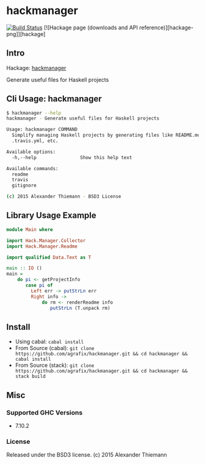 hackmanager
=====

[![Build Status](https://travis-ci.org/agrafix/hackmanager.svg)](https://travis-ci.org/agrafix/hackmanager)
[![Hackage page (downloads and API reference)][hackage-png]][hackage]

## Intro

Hackage: [hackmanager](http://hackage.haskell.org/package/hackmanager)

Generate useful files for Haskell projects

## Cli Usage: hackmanager

```sh
$ hackmanager --help
hackmanager - Generate useful files for Haskell projects

Usage: hackmanager COMMAND
  Simplify managing Haskell projects by generating files like README.md,
  .travis.yml, etc.

Available options:
  -h,--help                Show this help text

Available commands:
  readme                   
  travis                   
  gitignore                

(c) 2015 Alexander Thiemann - BSD3 License

```

## Library Usage Example

```haskell
module Main where

import Hack.Manager.Collector
import Hack.Manager.Readme

import qualified Data.Text as T

main :: IO ()
main =
    do pi <- getProjectInfo
       case pi of
         Left err -> putStrLn err
         Right info ->
             do rm <- renderReadme info
                putStrLn (T.unpack rm)

```

## Install

* Using cabal: `cabal install `
* From Source (cabal): `git clone https://github.com/agrafix/hackmanager.git && cd hackmanager && cabal install`
* From Source (stack): `git clone https://github.com/agrafix/hackmanager.git && cd hackmanager && stack build`


## Misc

### Supported GHC Versions

* 7.10.2

### License

Released under the BSD3 license.
(c) 2015 Alexander Thiemann
